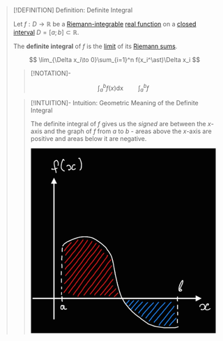 >[!DEFINITION] Definition: Definite Integral
>
>Let $f: D \to \mathbb{R}$ be a [Riemann-integrable](Riemann-integrability.md) [real function](../../Real%20Functions/Real%20Function.md) on a [closed interval](../../../../../Set%20Theory/Ordering/Intervals.md) $D = [a;b] \subset \mathbb{R}$.
>
>The **definite integral** of $f$ is the [limit](../../Real%20Functions/Limits%20of%20Functions/Real%20Limits%20of%20a%20Function.md) of its [Riemann sums](Riemann%20Sum.md).
>
>$$
>\lim_{\Delta x_i\to 0}\sum_{i=1}^n f(x_i^\ast)\Delta x_i
>$$
>
>>[!NOTATION]-
>>
>>$$
>>\int_a^b f(x) \mathop{\mathrm{d}x} \qquad \int_a^b f
>>$$
>>
>
>>[!INTUITION]- Intuition: Geometric Meaning of the Definite Integral
>>
>>The definite integral of $f$ gives us the *signed* are between the $x$-axis and the graph of $f$ from $a$ to $b$ - areas above the $x$-axis are positive and areas below it are negative.
>>
>>![Definite Integral](Resources/Definite%20Integral.png)
>